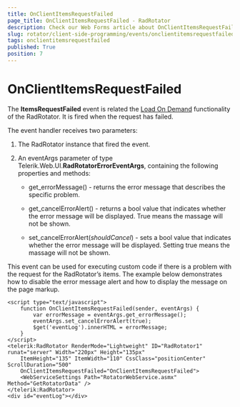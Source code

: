 ```yaml
---
title: OnClientItemsRequestFailed
page_title: OnClientItemsRequestFailed - RadRotator
description: Check our Web Forms article about OnClientItemsRequestFailed.
slug: rotator/client-side-programming/events/onclientitemsrequestfailed
tags: onclientitemsrequestfailed
published: True
position: 7
---
```


# OnClientItemsRequestFailed

The **ItemsRequestFailed** event is related the [Load On Demand](https://demos.telerik.com/aspnet-ajax/rotator/examples/loadondemand/defaultcs.aspx) functionality of the RadRotator. It is fired when the request has failed.

The event handler receives two parameters:

1. The RadRotator instance that fired the event.

1. An eventArgs parameter of type Telerik.Web.UI.**RadRotatorErrorEventArgs**, containing the following properties and methods:

	* get_errorMessage() - returns the error message that describes the specific problem.

	* get_cancelErrorAlert() - returns a bool value that indicates whether the error message will be displayed. True means the massage will not be shown.

	* set_cancelErrorAlert(*shouldCancel*) - sets a bool value that indicates whether the error message will be displayed. Setting true means the massage will not be shown.

This event can be used for executing custom code if there is a problem with the request for the RadRotator’s items. The example below demonstrates how to disable the error message alert and how to display the message on the page markup.

````ASP.NET
<script type="text/javascript">
	function OnClientItemsRequestFailed(sender, eventArgs) {
		var errorMessage = eventArgs.get_errorMessage();
		eventArgs.set_cancelErrorAlert(true);
		$get('eventLog').innerHTML = errorMessage;
	}
</script>
<telerik:RadRotator RenderMode="Lightweight" ID="RadRotator1" runat="server" Width="220px" Height="135px"
	ItemHeight="135" ItemWidth="110" CssClass="positionCenter" ScrollDuration="500"
	OnClientItemsRequestFailed="OnClientItemsRequestFailed">
	<WebServiceSettings Path="RotatorWebService.asmx" Method="GetRotatorData" />
</telerik:RadRotator>
<div id="eventLog"></div>
````


